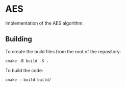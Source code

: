 # AES
Implementation of the AES algorithm.

## Building
To create the build files from the root of the repository:
```
cmake -B build -S .
```

To build the code:
```
cmake --build build/
```
